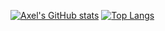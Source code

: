 [![Axel's GitHub stats](https://github-readme-stats.vercel.app/api?username=axelderoeck&theme=github_dark&show_icons=true&count_private=true&bg_color=00000000&hide_border=true)](https://github.com/anuraghazra/github-readme-stats) [![Top Langs](https://github-readme-stats.vercel.app/api/top-langs/?username=axelderoeck&layout=compact&theme=github_dark&bg_color=00000000&hide_border=true)](https://github.com/anuraghazra/github-readme-stats)
